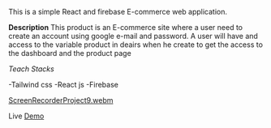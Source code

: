This is a simple React and  firebase E-commerce web application. 

**Description**
 This product is an E-commerce site where a user need to create 
 an account using google e-mail  and password. 
 A user will have and access to the variable product in deairs 
 when he create to get the access to the dashboard and the product page 
 
 *Teach Stacks*

  -Tailwind css 
  -React js
  -Firebase
  
  [ScreenRecorderProject9.webm](https://user-images.githubusercontent.com/89735381/201528118-8a255577-8757-4cfb-bb3b-61a6e3c0eee2.webm)

  

 Live [Demo](https://e-commerce-git-main-clifftech123.vercel.app/)

